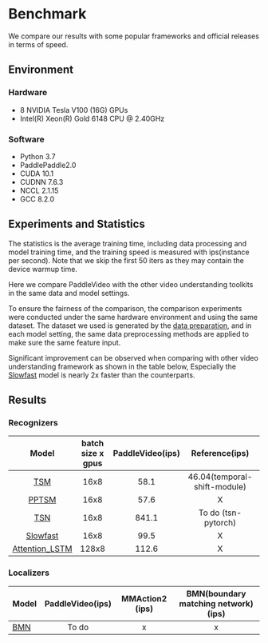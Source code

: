 # Benchmark

We compare our results with some popular frameworks and official releases in terms of speed.

## Environment

### Hardware

- 8 NVIDIA Tesla V100 (16G) GPUs
- Intel(R) Xeon(R) Gold 6148 CPU @ 2.40GHz

### Software

- Python 3.7
- PaddlePaddle2.0
- CUDA 10.1
- CUDNN 7.6.3
- NCCL 2.1.15
- GCC 8.2.0

## Experiments and Statistics
The statistics is the average training time, including data processing and model training time, and the training speed is measured with ips(instance per second). Note that we skip the first 50 iters as they may contain the device warmup time.

Here we compare PaddleVideo with the other video understanding toolkits in the same data and model settings.
 
To ensure the fairness of the comparison, the comparison experiments were conducted under the same hardware environment and using the same dataset. The dataset we used is generated by the [data preparation](../docs/en/k400.md), and in each model setting, the same data preprocessing methods are applied to make sure the same feature input.

Significant improvement can be observed when comparing with other video understanding framework as shown in the table below, Especially the [Slowfast](./model_zoo/recognition/slowfast.md) model is nearly 2x faster than the counterparts. 


## Results
### Recognizers

| Model | batch size x gpus | PaddleVideo(ips) | Reference(ips) | MMAction2 (ips)  | PySlowFast (ips)|
| :------: | :-------------------:|:---------------:|:---------------: | :---------------:  |:---------------: |
| [TSM](./model_zoo/recognition/tsm.md) | 16x8 | 58.1 | 46.04(temporal-shift-module) | To do | X |
| [PPTSM](./model_zoo/recognition/pp-tsm.md) | 16x8 |  57.6 | X |    X   | X |
| [TSN](./model_zoo/recognition/tsn.md) | 16x8 |  841.1 |  To do (tsn-pytorch) | To do | X | 
| [Slowfast](./model_zoo/recognition/slowfast.md)| 16x8 | 99.5 | X | To do | 43.2 |
| [Attention_LSTM](./model_zoo/recognition/attention_lstm.md) |  128x8  | 112.6  | X | X | X |

### Localizers

| Model | PaddleVideo(ips) |MMAction2 (ips) |BMN(boundary matching network) (ips)|
| :--- | :---------------: | :-------------------------------------: | :-------------------------------------: |
| [BMN](./model_zoo/localization/bmn.md)  | To do | x | x |
